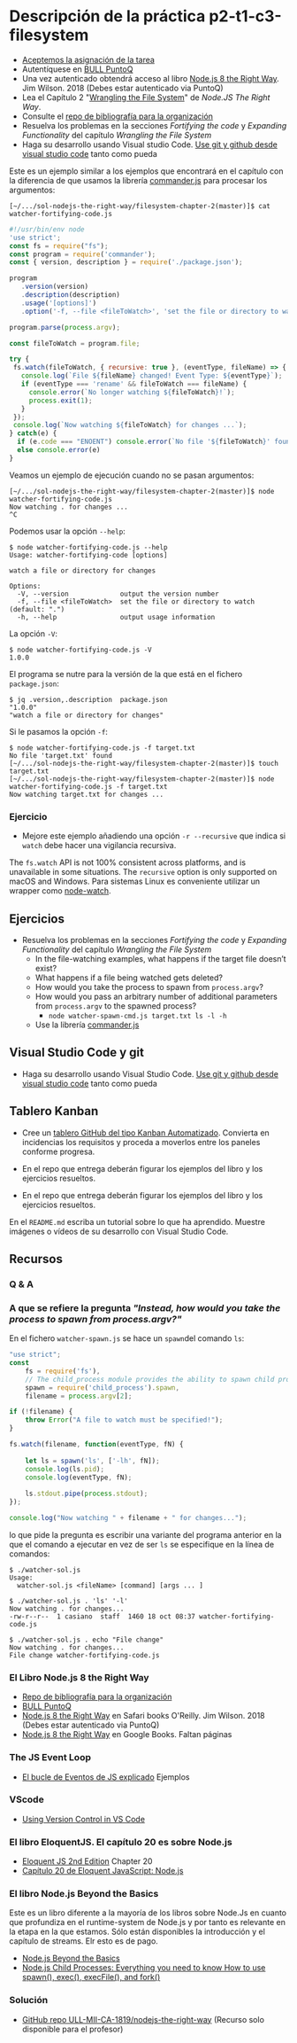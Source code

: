 # Descripción de la práctica p2-t1-c3-filesystem

* [Aceptemos la asignación de la tarea](https://classroom.github.com/a/JeTaIHuY)
* Autentíquese en [BULL PuntoQ](https://www.ull.es/servicios/biblioteca/servicios/puntoq/)
* Una vez autenticado obtendrá acceso al libro [Node.js 8 the Right Way](https://puntoq.ull.es/permalink/f/1rcchus/TN_safari_s9781680505344). Jim Wilson. 2018 (Debes estar autenticado via PuntoQ)
* Lea el Capítulo 2 "[Wrangling the File System]()" de *Node.JS The Right Way*. 
* Consulte el [repo de bibliografía para la organización](https://github.com/ULL-MII-SYTWS-2022/books-shared)
* Resuelva los problemas en la secciones *Fortifying the code* y *Expanding Functionality* del capítulo *Wrangling the File System*
* Haga su desarrollo usando Visual studio Code. [Use git y github desde visual studio code](https://code.visualstudio.com/docs/editor/versioncontrol) tanto como pueda

Este es un ejemplo similar a los ejemplos que encontrará en el capítulo
con la diferencia de que usamos la librería  [commander.js](https://www.npmjs.com/package/commander) para procesar los argumentos:
 
 ``` 
[~/.../sol-nodejs-the-right-way/filesystem-chapter-2(master)]$ cat watcher-fortifying-code.js 
 ```

 ```js
#!/usr/bin/env node
'use strict';
const fs = require("fs");
const program = require('commander');
const { version, description } = require('./package.json');

program
    .version(version)
    .description(description)
    .usage('[options]')
    .option('-f, --file <fileToWatch>', 'set the file or directory to watch', '.')

program.parse(process.argv);

const fileToWatch = program.file;

try {
  fs.watch(fileToWatch, { recursive: true }, (eventType, fileName) => {
    console.log(`File ${fileName} changed! Event Type: ${eventType}`);
    if (eventType === 'rename' && fileToWatch === fileName) {
      console.error(`No longer watching ${fileToWatch}!`);
      process.exit(1);
    }
  });
  console.log(`Now watching ${fileToWatch} for changes ...`);
} catch(e) {
   if (e.code === "ENOENT") console.error(`No file '${fileToWatch}' found`);
   else console.error(e)
}
```

Veamos un ejemplo de ejecución cuando no se pasan argumentos:

```
[~/.../sol-nodejs-the-right-way/filesystem-chapter-2(master)]$ node watcher-fortifying-code.js 
Now watching . for changes ...
^C
```

Podemos usar la opción `--help`:

```
$ node watcher-fortifying-code.js --help
Usage: watcher-fortifying-code [options]

watch a file or directory for changes

Options:
  -V, --version             output the version number
  -f, --file <fileToWatch>  set the file or directory to watch (default: ".")
  -h, --help                output usage information
```

La opción `-V`:

```
$ node watcher-fortifying-code.js -V
1.0.0
```

El programa se nutre para la versión de la que está en el fichero `package.json`:

```
$ jq .version,.description  package.json 
"1.0.0"
"watch a file or directory for changes"
```

Si le pasamos la opción `-f`:

```
$ node watcher-fortifying-code.js -f target.txt
No file 'target.txt' found
[~/.../sol-nodejs-the-right-way/filesystem-chapter-2(master)]$ touch target.txt
[~/.../sol-nodejs-the-right-way/filesystem-chapter-2(master)]$ node watcher-fortifying-code.js -f target.txt
Now watching target.txt for changes ...
```

### Ejercicio

* Mejore este ejemplo añadiendo una opción `-r --recursive` que indica si `watch` debe hacer una  vigilancia recursiva.

The `fs.watch` API is not 100% consistent across platforms, and is unavailable in some situations.
The `recursive` option is only supported on macOS and Windows.
Para sistemas Linux es conveniente utilizar un wrapper como [node-watch](https://www.npmjs.com/package/node-watch).

## Ejercicios 

* Resuelva los problemas en la secciones *Fortifying the code* y *Expanding Functionality* del capítulo *Wrangling the File System*
  * In the file-watching examples, what happens if the target file doesn’t exist? 
  * What happens if a file being watched gets deleted?
  * How would you take the process to spawn from `process.argv`?
  * How would you pass an arbitrary number of additional parameters from `process.argv` to the spawned process?
    *  `node watcher-spawn-cmd.js target.txt ls -l -h`
  * Use la librería  [commander.js](https://www.npmjs.com/package/commander)  

## Visual Studio Code y git

* Haga su desarrollo usando Visual Studio Code. [Use git y github desde visual studio code](https://code.visualstudio.com/docs/editor/versioncontrol) tanto como pueda

## Tablero Kanban

* Cree un [tablero GitHub del tipo Kanban Automatizado](https://help.github.com/en/github/managing-your-work-on-github/about-project-boards). Convierta en incidencias los requisitos y proceda a moverlos entre los paneles conforme progresa.
* En el repo que entrega deberán figurar los ejemplos del libro y los ejercicios resueltos.
  

* En el repo que entrega deberán figurar los ejemplos del libro y los ejercicios resueltos.

<!--
* Lea el [capítulo 20: Node.js](http://eloquentjavascript.net/2nd_edition/20_node.html) de la Segunda Edición (¡no la tercera!) del libro Eloquent JavaScript
* Añada a su repo un servidor de ficheros estáticos como el que se describe en la sección *A simple file server* del capítulo 20 (Node.js) de la Segunda Edición del libro Eloquent JavaScript
-->

En el `README.md` escriba un tutorial sobre lo que ha aprendido. Muestre imágenes o vídeos de su desarrollo con Visual Studio Code.

## Recursos

### Q & A

### A que se refiere la pregunta *"Instead, how would you take the process to spawn from process.argv?"*

En el fichero `watcher-spawn.js` se hace un `spawn`del comando `ls`:

```js
"use strict";
const
    fs = require('fs'),
    // The child_process module provides the ability to spawn child processes in a manner that is similar, but not identical, to popen
    spawn = require('child_process').spawn,
    filename = process.argv[2];

if (!filename) {
    throw Error("A file to watch must be specified!");
}

fs.watch(filename, function(eventType, fN) {
   
    let ls = spawn('ls', ['-lh', fN]);
    console.log(ls.pid);
    console.log(eventType, fN);
   
    ls.stdout.pipe(process.stdout);
});

console.log("Now watching " + filename + " for changes...");
```

lo que pide la pregunta es escribir una variante del programa anterior 
en la que el comando a ejecutar en vez de ser `ls` se especifique 
en la línea de comandos:

```
$ ./watcher-sol.js 
Usage:
  watcher-sol.js <fileName> [command] [args ... ]
```

```
$ ./watcher-sol.js . 'ls' '-l' 
Now watching . for changes...
-rw-r--r--  1 casiano  staff  1460 18 oct 08:37 watcher-fortifying-code.js
```

```
$ ./watcher-sol.js . echo "File change"
Now watching . for changes...
File change watcher-fortifying-code.js
```

### El Libro Node.js 8 the Right Way

* [Repo de bibliografía para la organización](https://github.com/ULL-MII-SYTWS-2022/books-shared)
* [BULL PuntoQ](https://www.ull.es/servicios/biblioteca/servicios/puntoq/)
* [Node.js 8 the Right Way](https://puntoq.ull.es/permalink/f/1rcchus/TN_safari_s9781680505344) en Safari books O'Reilly. Jim Wilson. 2018 (Debes estar autenticado via PuntoQ) 
* [Node.js 8 the Right Way](https://books.google.es/books?id=oA9QDwAAQBAJ&lpg=PT96&ots=-mLQPlvsSj&dq=should%20ldjclient%20emit%20a%20close%20event&hl=es&pg=PP1#v=onepage&q=should%20ldjclient%20emit%20a%20close%20event&f=false) en Google Books. Faltan páginas

### The JS Event Loop

* [El bucle de Eventos de JS explicado](event-loop/README.md) Ejemplos


### VScode

* [Using Version Control in VS Code](https://code.visualstudio.com/docs/editor/versioncontrol)

### El libro EloquentJS. El capítulo 20 es sobre Node.js

* [Eloquent JS 2nd Edition](http://eloquentjavascript.net/2nd_edition/) Chapter 20
* [Capítulo 20 de Eloquent JavaScript: Node.js](http://eloquentjavascript.net/2nd_edition/20_node.html) 

### El libro Node.js Beyond the Basics

Este es un libro diferente a la mayoría de los libros sobre Node.Js en cuanto que profundiza en el runtime-system de Node.js y por tanto es relevante en la etapa en la que estamos. Sólo están disponibles la introducción y el capítulo de streams. Elr esto es de pago.

* [Node.js Beyond the Basics](https://jscomplete.com/learn/node-beyond-basics)
* [Node.js Child Processes: Everything you need to know How to use spawn(), exec(), execFile(), and fork()](https://medium.freecodecamp.org/node-js-child-processes-everything-you-need-to-know-e69498fe970a)

### Solución

* [GitHub repo ULL-MII-CA-1819/nodejs-the-right-way](https://github.com/ULL-MII-CA-1819/nodejs-the-right-way) (Recurso solo disponible para el profesor)



